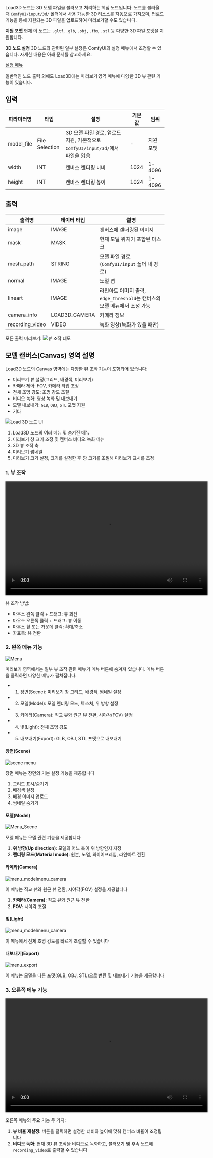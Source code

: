 Load3D 노드는 3D 모델 파일을 불러오고 처리하는 핵심 노드입니다. 노드를 불러올 때 `ComfyUI/input/3d/` 폴더에서 사용 가능한 3D 리소스를 자동으로 가져오며, 업로드 기능을 통해 지원되는 3D 파일을 업로드하여 미리보기할 수도 있습니다.

**지원 포맷**
현재 이 노드는 `.gltf`, `.glb`, `.obj`, `.fbx`, `.stl` 등 다양한 3D 파일 포맷을 지원합니다.

**3D 노드 설정**
3D 노드와 관련된 일부 설정은 ComfyUI의 설정 메뉴에서 조정할 수 있습니다. 자세한 내용은 아래 문서를 참고하세요:

[설정 메뉴](https://docs.comfy.org/interface/settings/3d)

일반적인 노드 출력 외에도 Load3D에는 미리보기 영역 메뉴에 다양한 3D 뷰 관련 기능이 있습니다.

## 입력

| 파라미터명      | 타입           | 설명                                                        | 기본값 | 범위         |
|---------------|---------------|-------------------------------------------------------------|--------|--------------|
| model_file    | File Selection | 3D 모델 파일 경로, 업로드 지원, 기본적으로 `ComfyUI/input/3d/`에서 파일을 읽음 | -      | 지원 포맷    |
| width         | INT            | 캔버스 렌더링 너비                                           | 1024   | 1-4096       |
| height        | INT            | 캔버스 렌더링 높이                                           | 1024   | 1-4096       |

## 출력

| 출력명           | 데이터 타입      | 설명                                                        |
|-----------------|----------------|-------------------------------------------------------------|
| image           | IMAGE          | 캔버스에 렌더링된 이미지                                    |
| mask            | MASK           | 현재 모델 위치가 포함된 마스크                              |
| mesh_path       | STRING         | 모델 파일 경로(`ComfyUI/input` 폴더 내 경로)                |
| normal          | IMAGE          | 노멀 맵                                                     |
| lineart         | IMAGE          | 라인아트 이미지 출력, `edge_threshold`는 캔버스의 모델 메뉴에서 조정 가능 |
| camera_info     | LOAD3D_CAMERA  | 카메라 정보                                                 |
| recording_video | VIDEO          | 녹화 영상(녹화가 있을 때만)                                 |

모든 출력 미리보기:
![뷰 조작 데모](./asset/load3d_outputs.webp)

## 모델 캔버스(Canvas) 영역 설명

Load3D 노드의 Canvas 영역에는 다양한 뷰 조작 기능이 포함되어 있습니다:

- 미리보기 뷰 설정(그리드, 배경색, 미리보기)
- 카메라 제어: FOV, 카메라 타입 조정
- 전체 조명 강도: 조명 강도 조절
- 비디오 녹화: 영상 녹화 및 내보내기
- 모델 내보내기: `GLB`, `OBJ`, `STL` 포맷 지원
- 기타

![Load 3D 노드 UI](./asset/load3d_ui.jpg)

1. Load3D 노드의 여러 메뉴 및 숨겨진 메뉴
2. 미리보기 창 크기 조정 및 캔버스 비디오 녹화 메뉴
3. 3D 뷰 조작 축
4. 미리보기 썸네일
5. 미리보기 크기 설정, 크기를 설정한 후 창 크기를 조절해 미리보기 표시를 조정

### 1. 뷰 조작

<video controls width="640" height="360">
  <source src="./asset/view_operations.mp4" type="video/mp4">
  사용 중인 브라우저는 동영상 재생을 지원하지 않습니다.
</video>

뷰 조작 방법:

- 마우스 왼쪽 클릭 + 드래그: 뷰 회전
- 마우스 오른쪽 클릭 + 드래그: 뷰 이동
- 마우스 휠 또는 가운데 클릭: 확대/축소
- 좌표축: 뷰 전환

### 2. 왼쪽 메뉴 기능

![Menu](./asset/menu.webp)

미리보기 영역에서는 일부 뷰 조작 관련 메뉴가 메뉴 버튼에 숨겨져 있습니다. 메뉴 버튼을 클릭하면 다양한 메뉴가 펼쳐집니다.

- 1. 장면(Scene): 미리보기 창 그리드, 배경색, 썸네일 설정
- 2. 모델(Model): 모델 렌더링 모드, 텍스처, 위 방향 설정
- 3. 카메라(Camera): 직교 뷰와 원근 뷰 전환, 시야각(FOV) 설정
- 4. 빛(Light): 전체 조명 강도
- 5. 내보내기(Export): GLB, OBJ, STL 포맷으로 내보내기

#### 장면(Scene)

![scene menu](./asset/menu_scene.webp)

장면 메뉴는 장면의 기본 설정 기능을 제공합니다

1. 그리드 표시/숨기기
2. 배경색 설정
3. 배경 이미지 업로드
4. 썸네일 숨기기

#### 모델(Model)

![Menu_Scene](./asset/menu_model.webp)

모델 메뉴는 모델 관련 기능을 제공합니다

1. **위 방향(Up direction)**: 모델의 어느 축이 위 방향인지 지정
2. **렌더링 모드(Material mode)**: 원본, 노멀, 와이어프레임, 라인아트 전환

#### 카메라(Camera)

![menu_modelmenu_camera](./asset/menu_camera.webp)

이 메뉴는 직교 뷰와 원근 뷰 전환, 시야각(FOV) 설정을 제공합니다

1. **카메라(Camera)**: 직교 뷰와 원근 뷰 전환
2. **FOV**: 시야각 조절

#### 빛(Light)

![menu_modelmenu_camera](./asset/menu_light.webp)

이 메뉴에서 전체 조명 강도를 빠르게 조절할 수 있습니다

#### 내보내기(Export)

![menu_export](./asset/menu_export.webp)

이 메뉴는 모델을 다른 포맷(GLB, OBJ, STL)으로 변환 및 내보내기 기능을 제공합니다

### 3. 오른쪽 메뉴 기능

<video controls width="640" height="360">
  <source src="./asset/recording.mp4" type="video/mp4">
  사용 중인 브라우저는 동영상 재생을 지원하지 않습니다.
</video>

오른쪽 메뉴의 주요 기능 두 가지:

1. **뷰 비율 재설정**: 버튼을 클릭하면 설정한 너비와 높이에 맞춰 캔버스 비율이 조정됩니다
2. **비디오 녹화**: 현재 3D 뷰 조작을 비디오로 녹화하고, 불러오기 및 후속 노드에 `recording_video`로 출력할 수 있습니다
